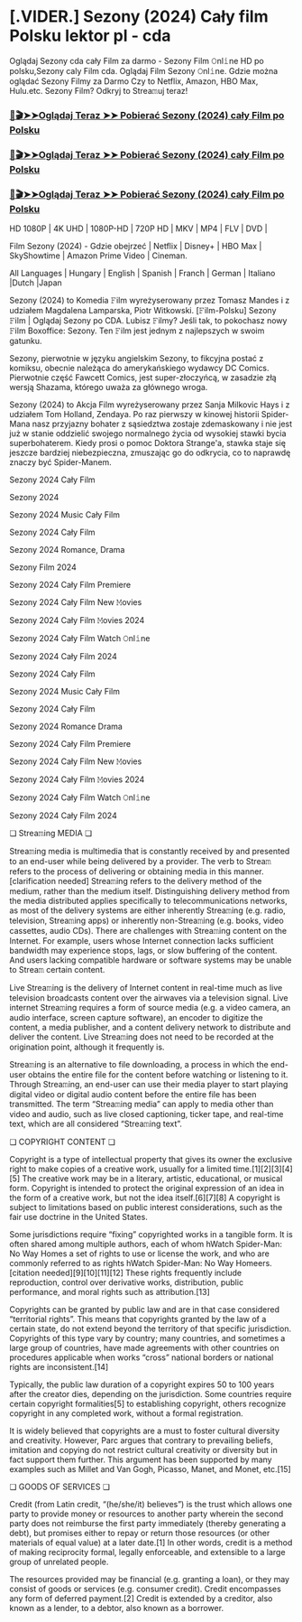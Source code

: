 # [.VIDER.] Sezony (2024) Cały film Polsku lektor pl - cda

Oglądaj Sezony cda cały Film za darmo - Sezony Film 𝙾nl𝚒ne HD po polsku,Sezony caly Film cda. Oglądaj Film Sezony 𝙾nl𝚒ne. Gdzie można oglądać Sezony Filmy za Darmo Czy to Netflix, Amazon, HBO Max, Hulu.etc. Sezony Film? Odkryj to Strea𝚖uj teraz!

### [📀🎬➤➤Oglądaj Teraz ➤➤ Pobierać Sezony (2024) cały Film po Polsku](https://love-4k.com/pl/movie/1207074/the-seasons-gitcodepl)

### [📀🎬➤➤Oglądaj Teraz ➤➤ Pobierać Sezony (2024) cały Film po Polsku](https://love-4k.com/pl/movie/1207074/the-seasons-gitcodepl)

### [📀🎬➤➤Oglądaj Teraz ➤➤ Pobierać Sezony (2024) cały Film po Polsku](https://love-4k.com/pl/movie/1207074/the-seasons-gitcodepl)

HD 1080P | 4K UHD | 1080P-HD | 720P HD | MKV | MP4 | FLV | DVD |

Film Sezony (2024) - Gdzie obejrzeć | Netflix | Disney+ | HBO Max | SkyShowtime | Amazon Prime Video | Cineman.

All Languages | Hungary | English | Spanish | Franch | German | Italiano |Dutch |Japan

Sezony (2024) to Komedia 𝙵ilm wyreżyserowany przez Tomasz Mandes i z udziałem Magdalena Lamparska, Piotr Witkowski. [𝙵ilm-Polsku] Sezony 𝙵ilm | Oglądaj Sezony  po CDA. Lubisz 𝙵ilmy? Jeśli tak, to pokochasz nowy 𝙵ilm Boxoffice: Sezony. Ten 𝙵ilm jest jednym z najlepszych w swoim gatunku.

Sezony, pierwotnie w języku angielskim Sezony, to fikcyjna postać z komiksu, obecnie należąca do amerykańskiego wydawcy DC Comics. Pierwotnie część Fawcett Comics, jest super-złoczyńcą, w zasadzie złą wersją Shazama, którego uważa za głównego wroga.

Sezony (2024) to Akcja Film wyreżyserowany przez Sanja Milkovic Hays i z udziałem Tom Holland, Zendaya. Po raz pierwszy w kinowej historii Spider-Mana nasz przyjazny bohater z sąsiedztwa zostaje zdemaskowany i nie jest już w stanie oddzielić swojego normalnego życia od wysokiej stawki bycia superbohaterem. Kiedy prosi o pomoc Doktora Strange'a, stawka staje się jeszcze bardziej niebezpieczna, zmuszając go do odkrycia, co to naprawdę znaczy być Spider-Manem.

Sezony 2024 Cały Film

Sezony 2024

Sezony 2024 Music Cały Film

Sezony 2024 Cały Film

Sezony 2024 Romance, Drama

Sezony Film 2024

Sezony 2024 Cały Film Premiere

Sezony 2024 Cały Film New 𝙼ovies

Sezony 2024 Cały Film 𝙼ovies 2024

Sezony 2024 Cały Film Watch 𝙾nl𝚒ne

Sezony 2024 Cały Film 2024

Sezony 2024 Cały Film

Sezony 2024 Music Cały Film

Sezony 2024 Cały Film

Sezony 2024 Romance Drama

Sezony 2024 Cały Film Premiere

Sezony 2024 Cały Film New 𝙼ovies

Sezony 2024 Cały Film 𝙼ovies 2024

Sezony 2024 Cały Film Watch 𝙾nl𝚒ne

Sezony 2024 Cały Film 2024

❏ Strea𝚖ing MEDIA ❏

Strea𝚖ing media is multimedia that is constantly received by and presented to an end-user while being delivered by a provider. The verb to Strea𝚖 refers to the process of delivering or obtaining media in this manner.[clarification needed] Strea𝚖ing refers to the delivery method of the medium, rather than the medium itself. Distinguishing delivery method from the media distributed applies specifically to telecommunications networks, as most of the delivery systems are either inherently Strea𝚖ing (e.g. radio, television, Strea𝚖ing apps) or inherently non-Strea𝚖ing (e.g. books, video cassettes, audio CDs). There are challenges with Strea𝚖ing content on the Internet. For example, users whose Internet connection lacks sufficient bandwidth may experience stops, lags, or slow buffering of the content. And users lacking compatible hardware or software systems may be unable to Strea𝚖 certain content.

Live Strea𝚖ing is the delivery of Internet content in real-time much as live television broadcasts content over the airwaves via a television signal. Live internet Strea𝚖ing requires a form of source media (e.g. a video camera, an audio interface, screen capture software), an encoder to digitize the content, a media publisher, and a content delivery network to distribute and deliver the content. Live Strea𝚖ing does not need to be recorded at the origination point, although it frequently is.

Strea𝚖ing is an alternative to file downloading, a process in which the end-user obtains the entire file for the content before watching or listening to it. Through Strea𝚖ing, an end-user can use their media player to start playing digital video or digital audio content before the entire file has been transmitted. The term “Strea𝚖ing media” can apply to media other than video and audio, such as live closed captioning, ticker tape, and real-time text, which are all considered “Strea𝚖ing text”.

❏ COPYRIGHT CONTENT ❏

Copyright is a type of intellectual property that gives its owner the exclusive right to make copies of a creative work, usually for a limited time.[1][2][3][4][5] The creative work may be in a literary, artistic, educational, or musical form. Copyright is intended to protect the original expression of an idea in the form of a creative work, but not the idea itself.[6][7][8] A copyright is subject to limitations based on public interest considerations, such as the fair use doctrine in the United States.

Some jurisdictions require “fixing” copyrighted works in a tangible form. It is often shared among multiple authors, each of whom hWatch Spider-Man: No Way Homes a set of rights to use or license the work, and who are commonly referred to as rights hWatch Spider-Man: No Way Homeers.[citation needed][9][10][11][12] These rights frequently include reproduction, control over derivative works, distribution, public performance, and moral rights such as attribution.[13]

Copyrights can be granted by public law and are in that case considered “territorial rights”. This means that copyrights granted by the law of a certain state, do not extend beyond the territory of that specific jurisdiction. Copyrights of this type vary by country; many countries, and sometimes a large group of countries, have made agreements with other countries on procedures applicable when works “cross” national borders or national rights are inconsistent.[14]

Typically, the public law duration of a copyright expires 50 to 100 years after the creator dies, depending on the jurisdiction. Some countries require certain copyright formalities[5] to establishing copyright, others recognize copyright in any completed work, without a formal registration.

It is widely believed that copyrights are a must to foster cultural diversity and creativity. However, Parc argues that contrary to prevailing beliefs, imitation and copying do not restrict cultural creativity or diversity but in fact support them further. This argument has been supported by many examples such as Millet and Van Gogh, Picasso, Manet, and Monet, etc.[15]

❏ GOODS OF SERVICES ❏

Credit (from Latin credit, “(he/she/it) believes”) is the trust which allows one party to provide money or resources to another party wherein the second party does not reimburse the first party immediately (thereby generating a debt), but promises either to repay or return those resources (or other materials of equal value) at a later date.[1] In other words, credit is a method of making reciprocity formal, legally enforceable, and extensible to a large group of unrelated people.

The resources provided may be financial (e.g. granting a loan), or they may consist of goods or services (e.g. consumer credit). Credit encompasses any form of deferred payment.[2] Credit is extended by a creditor, also known as a lender, to a debtor, also known as a borrower.
